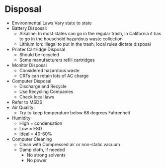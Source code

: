# Disposal
- Environmental Laws Vary state to state
- Battery Disposal:
	- Alkaline: In most states can go in the regular trash, in California it has to go in the household hazardous waste collection
	- Lithium Ion: Illegal to put in the trash, local rules dictate disposal
- Printer Cartridge Disposal
	- Should be recycled
	- Some manufacturers refill cartridges
- Monitor Disposal
	- Considered hazardous waste
	- CRTs can retain lots of AC charge
- Computer Disposal
	- Discharge and Recycle
	- Use Recycling Companies
	- Check local laws
- Refer to MSDS
- Air Quality:
	- Try to keep temperature below 68 degrees Fahrenheit
- Humidity
	- High = condensation
	- Low = ESD
	- Ideal = 40-60%
- Computer Cleaning
	- Clean with Compressed air or non-static vacuum
	- Damp cloth, if needed
		- No strong solvents
		- No power